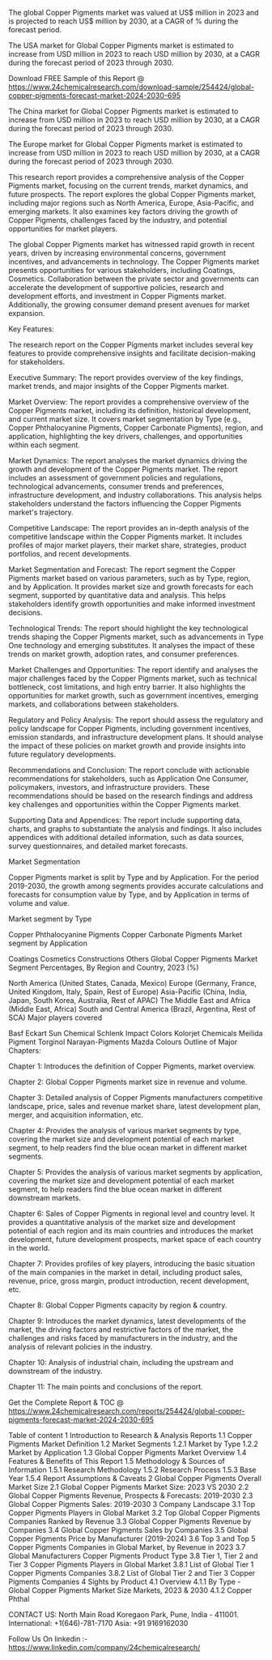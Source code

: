 The global Copper Pigments market was valued at US$ million in 2023 and is projected to reach US$ million by 2030, at a CAGR of % during the forecast period.

The USA market for Global Copper Pigments market is estimated to increase from USD million in 2023 to reach USD million by 2030, at a CAGR during the forecast period of 2023 through 2030.

Download FREE Sample of this Report @ https://www.24chemicalresearch.com/download-sample/254424/global-copper-pigments-forecast-market-2024-2030-695

The China market for Global Copper Pigments market is estimated to increase from USD million in 2023 to reach USD million by 2030, at a CAGR during the forecast period of 2023 through 2030.

The Europe market for Global Copper Pigments market is estimated to increase from USD million in 2023 to reach USD million by 2030, at a CAGR during the forecast period of 2023 through 2030.

This research report provides a comprehensive analysis of the Copper Pigments market, focusing on the current trends, market dynamics, and future prospects. The report explores the global Copper Pigments market, including major regions such as North America, Europe, Asia-Pacific, and emerging markets. It also examines key factors driving the growth of Copper Pigments, challenges faced by the industry, and potential opportunities for market players.

The global Copper Pigments market has witnessed rapid growth in recent years, driven by increasing environmental concerns, government incentives, and advancements in technology. The Copper Pigments market presents opportunities for various stakeholders, including Coatings, Cosmetics. Collaboration between the private sector and governments can accelerate the development of supportive policies, research and development efforts, and investment in Copper Pigments market. Additionally, the growing consumer demand present avenues for market expansion.

Key Features:

The research report on the Copper Pigments market includes several key features to provide comprehensive insights and facilitate decision-making for stakeholders.

Executive Summary: The report provides overview of the key findings, market trends, and major insights of the Copper Pigments market.

Market Overview: The report provides a comprehensive overview of the Copper Pigments market, including its definition, historical development, and current market size. It covers market segmentation by Type (e.g., Copper Phthalocyanine Pigments, Copper Carbonate Pigments), region, and application, highlighting the key drivers, challenges, and opportunities within each segment.

Market Dynamics: The report analyses the market dynamics driving the growth and development of the Copper Pigments market. The report includes an assessment of government policies and regulations, technological advancements, consumer trends and preferences, infrastructure development, and industry collaborations. This analysis helps stakeholders understand the factors influencing the Copper Pigments market's trajectory.

Competitive Landscape: The report provides an in-depth analysis of the competitive landscape within the Copper Pigments market. It includes profiles of major market players, their market share, strategies, product portfolios, and recent developments.

Market Segmentation and Forecast: The report segment the Copper Pigments market based on various parameters, such as by Type, region, and by Application. It provides market size and growth forecasts for each segment, supported by quantitative data and analysis. This helps stakeholders identify growth opportunities and make informed investment decisions.

Technological Trends: The report should highlight the key technological trends shaping the Copper Pigments market, such as advancements in Type One technology and emerging substitutes. It analyses the impact of these trends on market growth, adoption rates, and consumer preferences.

Market Challenges and Opportunities: The report identify and analyses the major challenges faced by the Copper Pigments market, such as technical bottleneck, cost limitations, and high entry barrier. It also highlights the opportunities for market growth, such as government incentives, emerging markets, and collaborations between stakeholders.

Regulatory and Policy Analysis: The report should assess the regulatory and policy landscape for Copper Pigments, including government incentives, emission standards, and infrastructure development plans. It should analyse the impact of these policies on market growth and provide insights into future regulatory developments.

Recommendations and Conclusion: The report conclude with actionable recommendations for stakeholders, such as Application One Consumer, policymakers, investors, and infrastructure providers. These recommendations should be based on the research findings and address key challenges and opportunities within the Copper Pigments market.

Supporting Data and Appendices: The report include supporting data, charts, and graphs to substantiate the analysis and findings. It also includes appendices with additional detailed information, such as data sources, survey questionnaires, and detailed market forecasts.

Market Segmentation

Copper Pigments market is split by Type and by Application. For the period 2019-2030, the growth among segments provides accurate calculations and forecasts for consumption value by Type, and by Application in terms of volume and value.

Market segment by Type

Copper Phthalocyanine Pigments
Copper Carbonate Pigments
Market segment by Application

Coatings
Cosmetics
Constructions
Others
Global Copper Pigments Market Segment Percentages, By Region and Country, 2023 (%)

North America (United States, Canada, Mexico)
Europe (Germany, France, United Kingdom, Italy, Spain, Rest of Europe)
Asia-Pacific (China, India, Japan, South Korea, Australia, Rest of APAC)
The Middle East and Africa (Middle East, Africa)
South and Central America (Brazil, Argentina, Rest of SCA)
Major players covered

Basf
Eckart
Sun Chemical
Schlenk
Impact Colors
Kolorjet Chemicals
Meilida Pigment
Torginol
Narayan-Pigments
Mazda Colours
Outline of Major Chapters:

Chapter 1: Introduces the definition of Copper Pigments, market overview.

Chapter 2: Global Copper Pigments market size in revenue and volume.

Chapter 3: Detailed analysis of Copper Pigments manufacturers competitive landscape, price, sales and revenue market share, latest development plan, merger, and acquisition information, etc.

Chapter 4: Provides the analysis of various market segments by type, covering the market size and development potential of each market segment, to help readers find the blue ocean market in different market segments.

Chapter 5: Provides the analysis of various market segments by application, covering the market size and development potential of each market segment, to help readers find the blue ocean market in different downstream markets.

Chapter 6: Sales of Copper Pigments in regional level and country level. It provides a quantitative analysis of the market size and development potential of each region and its main countries and introduces the market development, future development prospects, market space of each country in the world.

Chapter 7: Provides profiles of key players, introducing the basic situation of the main companies in the market in detail, including product sales, revenue, price, gross margin, product introduction, recent development, etc.

Chapter 8: Global Copper Pigments capacity by region & country.

Chapter 9: Introduces the market dynamics, latest developments of the market, the driving factors and restrictive factors of the market, the challenges and risks faced by manufacturers in the industry, and the analysis of relevant policies in the industry.

Chapter 10: Analysis of industrial chain, including the upstream and downstream of the industry.

Chapter 11: The main points and conclusions of the report.

Get the Complete Report & TOC @ https://www.24chemicalresearch.com/reports/254424/global-copper-pigments-forecast-market-2024-2030-695

Table of content
1 Introduction to Research & Analysis Reports
1.1 Copper Pigments Market Definition
1.2 Market Segments
1.2.1 Market by Type
1.2.2 Market by Application
1.3 Global Copper Pigments Market Overview
1.4 Features & Benefits of This Report
1.5 Methodology & Sources of Information
1.5.1 Research Methodology
1.5.2 Research Process
1.5.3 Base Year
1.5.4 Report Assumptions & Caveats
2 Global Copper Pigments Overall Market Size
2.1 Global Copper Pigments Market Size: 2023 VS 2030
2.2 Global Copper Pigments Revenue, Prospects & Forecasts: 2019-2030
2.3 Global Copper Pigments Sales: 2019-2030
3 Company Landscape
3.1 Top Copper Pigments Players in Global Market
3.2 Top Global Copper Pigments Companies Ranked by Revenue
3.3 Global Copper Pigments Revenue by Companies
3.4 Global Copper Pigments Sales by Companies
3.5 Global Copper Pigments Price by Manufacturer (2019-2024)
3.6 Top 3 and Top 5 Copper Pigments Companies in Global Market, by Revenue in 2023
3.7 Global Manufacturers Copper Pigments Product Type
3.8 Tier 1, Tier 2 and Tier 3 Copper Pigments Players in Global Market
3.8.1 List of Global Tier 1 Copper Pigments Companies
3.8.2 List of Global Tier 2 and Tier 3 Copper Pigments Companies
4 Sights by Product
4.1 Overview
4.1.1 By Type - Global Copper Pigments Market Size Markets, 2023 & 2030
4.1.2 Copper Phthal

CONTACT US:
North Main Road Koregaon Park, Pune, India - 411001.
International: +1(646)-781-7170
Asia: +91 9169162030

Follow Us On linkedin :- https://www.linkedin.com/company/24chemicalresearch/

